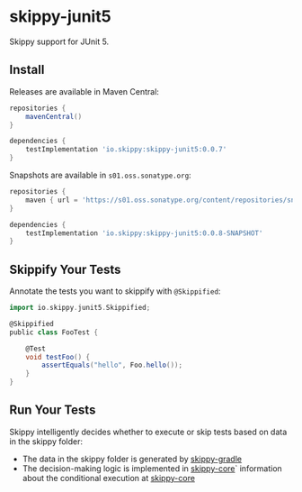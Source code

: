 # skippy-junit5

Skippy support for JUnit 5.

## Install

Releases are available in Maven Central:
```groovy
repositories {
    mavenCentral()
}

dependencies {
    testImplementation 'io.skippy:skippy-junit5:0.0.7'
}
```

Snapshots are available in `s01.oss.sonatype.org`:
```groovy
repositories {
    maven { url = 'https://s01.oss.sonatype.org/content/repositories/snapshots/' }
}

dependencies {
    testImplementation 'io.skippy:skippy-junit5:0.0.8-SNAPSHOT'
}
```

## Skippify Your Tests
Annotate the tests you want to skippify with `@Skippified`:
```groovy
import io.skippy.junit5.Skippified;

@Skippified
public class FooTest {

    @Test
    void testFoo() {
        assertEquals("hello", Foo.hello());
    }
}
```

## Run Your Tests

Skippy intelligently decides whether to execute or skip tests based on data in the skippy folder:

- The data in the skippy folder is generated by [skippy-gradle](../skippy-gradle/README.md)
- The decision-making logic is implemented in [skippy-core](../skippy-core/README.md)` information about the conditional execution at [skippy-core](../skippy-core/README.md)